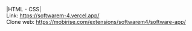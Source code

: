 |HTML - CSS| <br>
Link: https://softwarem-4.vercel.app/ <br>
Clone web: https://mobirise.com/extensions/softwarem4/software-app/ <br>


